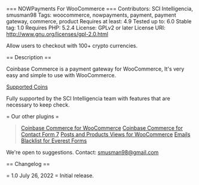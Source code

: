 === NOWPayments For WooCommerce ===
Contributors: SCI Intelligencia, smusman98
Tags: woocommerce, nowpayments, payment, payment gateway, commerce, product
Requires at least: 4.9
Tested up to: 6.0
Stable tag: 1.0
Requires PHP: 5.2.4
License: GPLv2 or later
License URI: http://www.gnu.org/licenses/gpl-2.0.html

Allow users to checkout with 100+ crypto currencies.

== Description ==

Coinbase Commerce is a payment gateway for WooCommerce, It's very easy and simple to use with WooCommerce.

[Supported Coins](https://nowpayments.io/supported-coins)

Fully supported by the SCI Intelligencia team with features that are necessary to keep check.


= Our other plugins =
> [Coinbase Commerce for WooCommerce](https://wordpress.org/plugins/commerce-coinbase-for-woocommerce/)
> [Coinbase Commerce for Contact Form 7](https://wordpress.org/plugins/coinbase-commerce-for-contact-form-7/)
> [Posts and Products Views for WooCommerce](https://wordpress.org/plugins/posts-and-products-views/)
> [Emails Blacklist for Everest Forms](https://wordpress.org/plugins/emails-blacklist-everest-forms/)


We're open to suggestions. 
Contact: smusman98@gmail.com

== Changelog ==

= 1.0 July 26, 2022 =
Initial release.